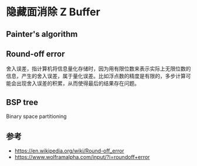 # 隐藏面消除 Z Buffer

## Painter's algorithm

## Round-off error

舍入误差，指计算机将信息量化存储时，因为用有限位数来表示实际上无限位数的信息，产生的舍入误差，属于量化误差。比如浮点数的精度是有限的，多步计算可能会出现舍入误差的积累，从而使得最后的结果存在问题。

## BSP tree

Binary space partitioning

## 参考

- https://en.wikipedia.org/wiki/Round-off_error
- https://www.wolframalpha.com/input/?i=roundoff+error



